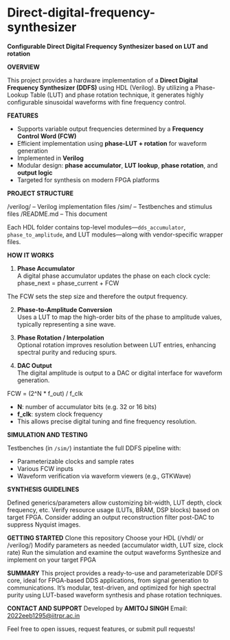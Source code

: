 # Direct-digital-frequency-synthesizer
**Configurable Direct Digital Frequency Synthesizer based on LUT and rotation**

**OVERVIEW**

This project provides a hardware implementation of a **Direct Digital Frequency Synthesizer (DDFS)** using HDL (Verilog). By utilizing a Phase-Lookup Table (LUT) and phase rotation technique, it generates highly configurable sinusoidal waveforms with fine frequency control.

**FEATURES**
- Supports variable output frequencies determined by a **Frequency Control Word (FCW)**
- Efficient implementation using **phase-LUT + rotation** for waveform generation
- Implemented in **Verilog**
- Modular design: **phase accumulator**, **LUT lookup**, **phase rotation**, and **output logic**
- Targeted for synthesis on modern FPGA platforms

**PROJECT STRUCTURE**

/verilog/ – Verilog implementation files
/sim/ – Testbenches and stimulus files
/README.md – This document

Each HDL folder contains top-level modules—`dds_accumulator`, `phase_to_amplitude`, and LUT modules—along with vendor-specific wrapper files.

**HOW IT WORKS**

1. **Phase Accumulator**  
A digital phase accumulator updates the phase on each clock cycle:
phase_next = phase_current + FCW

The FCW sets the step size and therefore the output frequency.

2. **Phase-to-Amplitude Conversion**  
Uses a LUT to map the high-order bits of the phase to amplitude values, typically representing a sine wave.

3. **Phase Rotation / Interpolation**  
Optional rotation improves resolution between LUT entries, enhancing spectral purity and reducing spurs.

4. **DAC Output**  
The digital amplitude is output to a DAC or digital interface for waveform generation.

FCW = (2^N * f_out) / f_clk

- **N**: number of accumulator bits (e.g. 32 or 16 bits)  
- **f_clk**: system clock frequency  
- This allows precise digital tuning and fine frequency resolution.

 **SIMULATION AND TESTING**

Testbenches (in `/sim/`) instantiate the full DDFS pipeline with:
- Parameterizable clocks and sample rates
- Various FCW inputs
- Waveform verification via waveform viewers (e.g., GTKWave)

**SYNTHESIS GUIDELINES**

Defined generics/parameters allow customizing bit-width, LUT depth, clock frequency, etc.
Verify resource usage (LUTs, BRAM, DSP blocks) based on target FPGA.
Consider adding an output reconstruction filter post-DAC to suppress Nyquist images.

**GETTING STARTED**
Clone this repository
Choose your HDL (/vhdl/ or /verilog/)
Modify parameters as needed (accumulator width, LUT size, clock rate)
Run the simulation and examine the output waveforms
Synthesize and implement on your target FPGA

**SUMMARY**
This project provides a ready-to-use and parameterizable DDFS core, ideal for FPGA-based DDS applications, from signal generation to communications. It’s modular, test-driven, and optimized for high spectral purity using LUT-based waveform synthesis and phase rotation techniques.

**CONTACT AND SUPPORT**
Developed by **AMITOJ SINGH**
Email: 2022eeb1295@iitrpr.ac.in

Feel free to open issues, request features, or submit pull requests!
